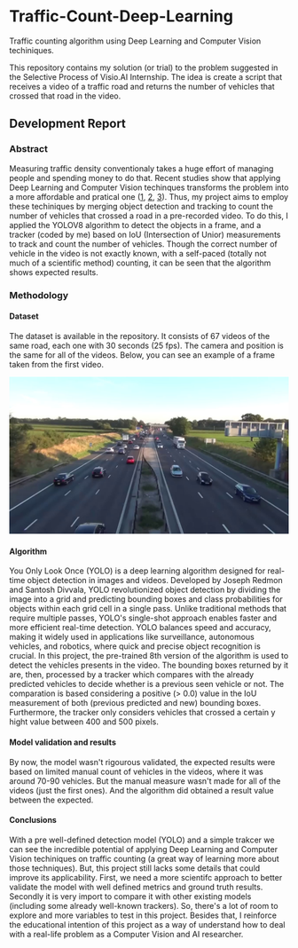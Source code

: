 # Traffic-Count-Deep-Learning
Traffic counting algorithm using Deep Learning and Computer Vision techiniques.

This repository contains my solution (or trial) to the problem suggested in the Selective Process of Visio.AI Internship.
The idea is create a script that receives a video of a traffic road and returns the number of vehicles that crossed that road in the video.

## Development Report
### Abstract
Measuring traffic density conventionaly takes a huge effort of managing people and spending money to do that. Recent studies show that applying Deep Learning and Computer Vision techinques transforms the problem into a more affordable and pratical one ([1](https://ieeexplore.ieee.org/document/9768653), [2](https://ieeexplore.ieee.org/document/9941299), [3](https://ieeexplore.ieee.org/document/9912668)). Thus, my project aims to employ these techiniques by merging object detection and tracking to count the number of vehicles that crossed a road in a pre-recorded video. To do this, I applied the YOLOV8 algorithm to detect the objects in a frame, and a tracker (coded by me) based on IoU (Intersection of Unior) measurements to track and count the number of vehicles. Though the correct number of vehicle in the video is not exactly known, with a self-paced (totally not much of a scientific method) counting, it can be seen that the algorithm shows expected results.

### Methodology
#### Dataset
The dataset is available in the repository. It consists of 67 videos of the same road, each one with 30 seconds (25 fps). The camera and position is the same for all of the videos. Below, you can see an example of a frame taken from the first video.

![video frame example](https://github.com/emanuelpg/Traffic-Count-Deep-Learning/blob/main/frame_example.jpg)

#### Algorithm
You Only Look Once (YOLO) is a deep learning algorithm designed for real-time object detection in images and videos. Developed by Joseph Redmon and Santosh Divvala, YOLO revolutionized object detection by dividing the image into a grid and predicting bounding boxes and class probabilities for objects within each grid cell in a single pass. Unlike traditional methods that require multiple passes, YOLO's single-shot approach enables faster and more efficient real-time detection. YOLO balances speed and accuracy, making it widely used in applications like surveillance, autonomous vehicles, and robotics, where quick and precise object recognition is crucial. In this project, the pre-trained 8th version of the algorithm is used to detect the vehicles presents in the video. The bounding boxes returned by it are, then, processed by a tracker which compares with the already predicted vehicles to decide whether is a previous seen vehicle or not. The comparation is based considering a positive (> 0.0) value in the IoU measurement of both (previous predicted and new) bounding boxes. Furthermore, the tracker only considers vehicles that crossed a certain y hight value between 400 and 500 pixels.

#### Model validation and results
By now, the model wasn't rigourous validated, the expected results were based on limited manual count of vehicles in the videos, where it was around 70-90 vehicles. But the manual measure wasn't made for all of the videos (just the first ones). And the algorithm did obtained a result value between the expected.

#### Conclusions
With a pre well-defined detection model (YOLO) and a simple trakcer we can see the incredible potential of applying Deep Learning and Computer Vision techiniques on traffic counting (a great way of learning more about those techniques). But, this project still lacks some details that could improve its applicability. First, we need a more scientifc approach to better validate the model with well defined metrics and ground truth results. Secondly it is very import to compare it with other existing models (including some already well-known trackers). So, there's a lot of room to explore and more variables to test in this project. Besides that, I reinforce the educational intention of this project as a way of understand how to deal with a real-life problem as a Computer Vision and AI researcher.
